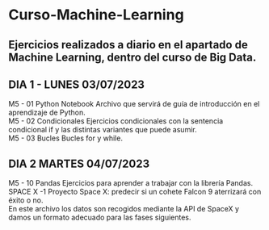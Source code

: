 # Curso-Machine-Learning
Ejercicios realizados a diario en el apartado de Machine Learning, dentro del curso de Big Data.
------------------------------------------------------------------------------------------------
## DIA 1 - LUNES 03/07/2023
M5 - 01 Python Notebook
Archivo que servirá de guía de introducción en el aprendizaje de Python.<br>
M5 - 02 Condicionales
Ejercicios condicionales con la sentencia condicional if y las distintas variantes que puede asumir.<br>
M5 - 03 Bucles
Bucles for y while.
## DIA 2 MARTES 04/07/2023
M5 - 10 Pandas
Ejercicios para aprender a trabajar con la librería Pandas.<br>
SPACE X -1
Proyecto Space X: predecir si un cohete Falcon 9 aterrizará con éxito o no.<br>
En este archivo los datos son recogidos mediante la API de SpaceX y damos un formato adecuado para las fases siguientes.

